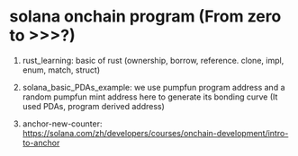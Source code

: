 # solana onchain program (From zero to >>>?)

1. rust_learning: basic of rust (ownership, borrow, reference. clone, impl, enum, match, struct)
   
2. solana_basic_PDAs_example: we use pumpfun program address and a random pumpfun mint address here to generate its bonding curve (It used PDAs, program derived address)
   
3. anchor-new-counter: https://solana.com/zh/developers/courses/onchain-development/intro-to-anchor

